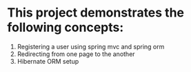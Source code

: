 # This project demonstrates the following concepts:
1. Registering a user using spring mvc and spring orm
2. Redirecting from one page to the another
3. Hibernate ORM setup